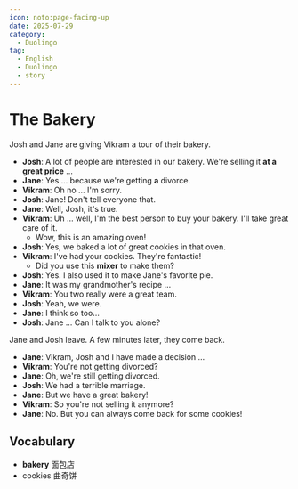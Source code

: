 ```yaml
---
icon: noto:page-facing-up
date: 2025-07-29
category:
  - Duolingo
tag:
  - English
  - Duolingo
  - story
---
```


# The Bakery

Josh and Jane are giving Vikram a tour of their bakery.

- **Josh**: A lot of people are interested in our bakery. We're selling it **at a great price** …
- **Jane**: Yes … because we're getting **a** divorce.
- **Vikram**: Oh no … I'm sorry.
- **Josh**: Jane! Don't tell everyone that.
- **Jane**: Well, Josh, it's true.
- **Vikram**: Uh … well, I'm the best person to buy your bakery. I'll take great care of it.
  - Wow, this is an amazing oven!
- **Josh**: Yes, we baked a lot of great cookies in that oven.
- **Vikram**: I've had your cookies. They're fantastic!
  - Did you use this **mixer** to make them?
- **Josh**: Yes. I also used it to make Jane's favorite pie.
- **Jane**: It was my grandmother's recipe …
- **Vikram**: You two really were a great team.
- **Josh**: Yeah, we were.
- **Jane**: I think so too…
- **Josh**: Jane … Can I talk to you alone?

Jane and Josh leave. A few minutes later, they come back.

- **Jane**: Vikram, Josh and I have made a decision …
- **Vikram**: You're not getting divorced?
- **Jane**: Oh, we're still getting divorced.
- **Josh**: We had a terrible marriage.
- **Jane**: But we have a great bakery!
- **Vikram**: So you're not selling it anymore?
- **Jane**: No. But you can always come back for some cookies!

## Vocabulary

- **bakery** 面包店
- cookies 曲奇饼
